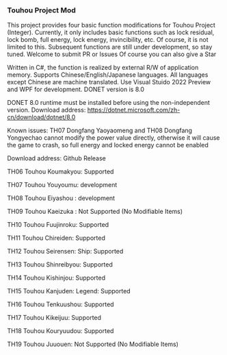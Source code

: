 ### Touhou Project Mod
This project provides four basic function modifications for Touhou Project (Integer). Currently, it only includes basic functions such as lock residual, lock bomb, full energy, lock energy, invincibility, etc. Of course, it is not limited to this. Subsequent functions are still under development, so stay tuned. Welcome to submit PR or Issues Of course you can also give a Star

Written in C#, the function is realized by external R/W of application memory. Supports Chinese/English/Japanese languages. All languages ​​except Chinese are machine translated. Use Visual Stuido 2022 Preview and WPF for development. DONET version is 8.0

DONET 8.0 runtime must be installed before using the non-independent version. Download address: https://dotnet.microsoft.com/zh-cn/download/dotnet/8.0

Known issues: TH07 Dongfang Yaoyaomeng and TH08 Dongfang Yongyechao cannot modify the power value directly, otherwise it will cause the game to crash, so full energy and locked energy cannot be enabled

Download address: Github Release

TH06 Touhou Koumakyou: Supported

TH07 Touhou Youyoumu:  development

TH08 Touhou Eiyashou : development

TH09 Touhou Kaeizuka : Not Supported (No Modifiable Items)

TH10 Touhou Fuujinroku: Supported

TH11 Touhou Chireiden: Supported

TH12 Touhou Seirensen: Ship: Supported

TH13 Touhou Shinreibyou: Supported

TH14 Touhou Kishinjou: Supported

TH15 Touhou Kanjuden: Legend: Supported

TH16 Touhou Tenkuushou: Supported

TH17 Touhou Kikeijuu: Supported

TH18 Touhou Kouryuudou: Supported

TH19 Touhou Juuouen: Not Supported (No Modifiable Items)

